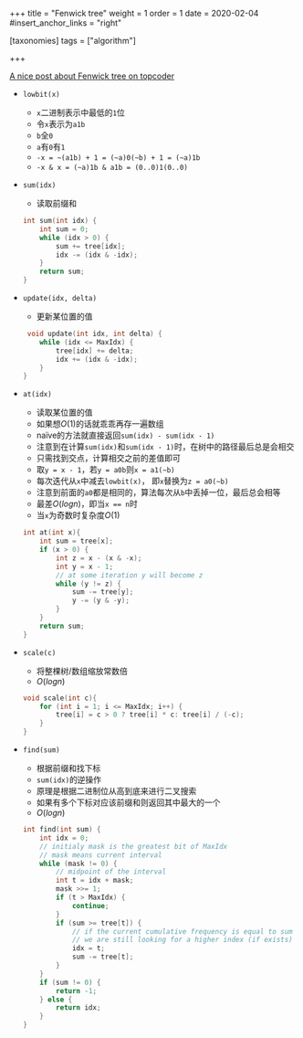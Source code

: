 +++
title = "Fenwick tree"
weight = 1
order = 1
date = 2020-02-04
#insert_anchor_links = "right"

[taxonomies]
tags = ["algorithm"]

+++

[A nice post about Fenwick tree on topcoder](https://www.topcoder.com/community/competitive-programming/tutorials/binary-indexed-trees/)

<!--
想要/存放的值：

| $i$       | 1   | 2   | 3   | 4   | 5   | 6   | 7   | 8   | 9   | 10  | 11  | 12  | 13  | 14  | 15  | 16  |
| --------- | --- | --- | --- | --- | --- | --- | --- | --- | --- | --- | --- | --- | --- | --- | --- | --- |
| $arr[i]$  | 1   | 0   | 2   | 1   | 1   | 3   | 0   | 4   | 2   | 5   | 2   | 2   | 3   | 1   | 0   | 2   |
| $sum[i]$  | 1   | 1   | 3   | 4   | 5   | 8   | 8   | 12  | 14  | 19  | 21  | 23  | 26  | 27  | 27  | 29  |
| $tree[i]$ | 1   | 1   | 2   | 4   | 1   | 4   | 0   | 12  | 2   | 7   | 2   | 11  | 3   | 4   | 0   | 29  |

数组每个格子负责的范围：


| $i$    | 1   | 2    | 3   | 4    | 5   | 6    | 7   | 8    | 9   | 10    | 11  | 12    | 13  | 14     | 15  | 16    |
| ------ | --- | ---- | --- | ---- | --- | ---- | --- | ---- | --- | ----- | --- | ----- | --- | ------ | --- | ----- |
| $tree$ | 1   | 1..2 | 3   | 1..4 | 5   | 5..6 | 7   | 1..8 | 9   | 9..10 | 11  | 9..12 | 13  | 13..14 | 15  | 1..16 |

画成图

![](https://raw.githubusercontent.com/vtta/assets/vtta.github.io/PicGo20200204233119.png)
![](https://raw.githubusercontent.com/vtta/assets/vtta.github.io/PicGo20200204233432.png)
-->

- `lowbit(x)`
  - `x`二进制表示中最低的`1`位
  - 令`x`表示为`a1b`
  - `b`全`0`
  - `a`有`0`有`1`
  - `-x = ~(a1b) + 1 = (~a)0(~b) + 1 = (~a)1b`
  - `-x & x = (~a)1b & a1b = (0..0)1(0..0)`

- `sum(idx)`
  - 读取前缀和
  ```c++
  int sum(int idx) {
      int sum = 0;
      while (idx > 0) {
          sum += tree[idx];
          idx -= (idx & -idx);
      }
      return sum;
  }
  ```

- `update(idx, delta)`
  - 更新某位置的值
  ```c++
   void update(int idx, int delta) {
      while (idx <= MaxIdx) {
          tree[idx] += delta;
          idx += (idx & -idx);
      }
  } 
  ```

- `at(idx)`
  - 读取某位置的值
  - 如果想$O(1)$的话就乖乖再存一遍数组
  - naïve的方法就直接返回`sum(idx) - sum(idx - 1)`
  - 注意到在计算`sum(idx)`和`sum(idx - 1)`时，在树中的路径最后总是会相交
  - 只需找到交点，计算相交之前的差值即可
  - 取`y = x - 1`，若`y = a0b`则`x = a1(~b)`
  - 每次迭代从`x`中减去`lowbit(x)`， 即`x`替换为`z = a0(~b)`
  - 注意到前面的`a0`都是相同的，算法每次从`b`中丢掉一位，最后总会相等
  - 最差$O(logn)$，即当`x == n`时
  - 当`x`为奇数时复杂度$O(1)$
  ```c++
  int at(int x){
      int sum = tree[x];
      if (x > 0) {
          int z = x - (x & -x);
          int y = x - 1;
          // at some iteration y will become z
          while (y != z) {
              sum -= tree[y]; 
              y -= (y & -y);
          }
      }
      return sum;
  }
  ```

- `scale(c)`
  - 将整棵树/数组缩放常数倍
  - $O(logn)$
  ```c++
  void scale(int c){
      for (int i = 1; i <= MaxIdx; i++) {
          tree[i] = c > 0 ? tree[i] * c: tree[i] / (-c);
      }
  }
  ```

- `find(sum)`
  - 根据前缀和找下标
  - `sum(idx)`的逆操作
  - 原理是根据二进制位从高到底来进行二叉搜索
  - 如果有多个下标对应该前缀和则返回其中最大的一个
  - $O(logn)$
  ```c++
  int find(int sum) {
      int idx = 0;
      // initialy mask is the greatest bit of MaxIdx
      // mask means current interval
      while (mask != 0) {
          // midpoint of the interval
          int t = idx + mask;
          mask >>= 1;
          if (t > MaxIdx) {
              continue;
          }
          if (sum >= tree[t]) {
              // if the current cumulative frequency is equal to sum
              // we are still looking for a higher index (if exists)
              idx = t;
              sum -= tree[t];
          }
      }
      if (sum != 0) {
          return -1;
      } else {
          return idx;
      }
  }
  ```